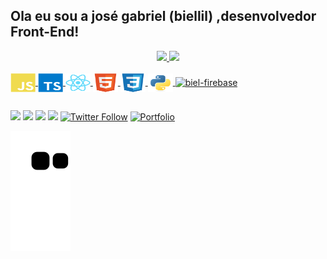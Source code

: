  ## Ola eu sou a josé gabriel (biellil) ,desenvolvedor Front-End!

<div align="center">
  <a href="https://biellil.github.io/Portfolio/">
  <img width="auto" height="180em" src="https://github-readme-stats.vercel.app/api?username=biellil&show_icons=true&theme=tokyonight&include_all_commits=true"/>

  <img width="auto" height="180em" src="https://github-readme-stats.vercel.app/api/top-langs/?username=biellil&layout=donut&theme=tokyonight&include_all_commits=true&count_private=false&langs_count=5&hide=cMake"/>
</div>

<div style="display: inline_block"><br>
  <img align="center" alt="biel-Js" height="30" width="40" src="https://raw.githubusercontent.com/devicons/devicon/master/icons/javascript/javascript-plain.svg">
  <img align="center" alt="biel-Ts" height="30" width="40" src="https://raw.githubusercontent.com/devicons/devicon/master/icons/typescript/typescript-plain.svg">
  <img align="center" alt="biel-React" height="30" width="40" src="https://raw.githubusercontent.com/devicons/devicon/master/icons/react/react-original.svg">
  <img align="center" alt="biel-HTML" height="30" width="40" src="https://raw.githubusercontent.com/devicons/devicon/master/icons/html5/html5-original.svg">
  <img align="center" alt="biel-CSS" height="30" width="40" src="https://raw.githubusercontent.com/devicons/devicon/master/icons/css3/css3-original.svg">
  <img align="center" alt="biel-Python" height="30" width="40" src="https://raw.githubusercontent.com/devicons/devicon/master/icons/python/python-original.svg">

   <img  align="center" alt="biel-firebase" height="30" width="40" src="https://www.vectorlogo.zone/logos/firebase/firebase-icon.svg" />

</div>
  
  ##
 

  <a href="https://www.instagram.com/biel.lil/" target="_blank"><img src="https://img.shields.io/badge/-Instagram-%23E4405F?style=for-the-badge&logo=instagram&logoColor=white" target="_blank"></a>
 <a href="https://discord.gg/gM6NsGaqPM"  target="_blank"><img src="https://img.shields.io/badge/Discord-7289DA?style=for-the-badge&logo=discord&logoColor=white" target="_blank"></a> 
  <a href = "mailto:biel13biel@gmail.com"><img src="https://img.shields.io/badge/-Gmail-%23333?style=for-the-badge&logo=gmail&logoColor=white" target="_blank"></a>
  <a href="https://www.linkedin.com/in/josé-gabriel-683b5423a" target="_blank"><img src="https://img.shields.io/badge/-LinkedIn-%230077B5?style=for-the-badge&logo=linkedin&logoColor=white" target="_blank"></a> 
  <a href="https://twitter.com/bi3llil">  <img alt="Twitter Follow" src="https://img.shields.io/badge/Twitter-1DA1F2?style=for-the-badge&logo=twitter&logoColor=white"></a>
 <a href="https://biellil.github.io/Portfolio/">  <img alt="Portfolio" src="https://img.shields.io/badge/website-000000?style=for-the-badge&logo=About.me&logoColor=white"></a>
</div>

<div> 


![Snake animation](https://github.com/biellil/biellil/blob/output/github-contribution-grid-snake.svg)

</div>


